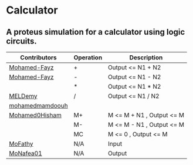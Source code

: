 # Calculator
## A proteus simulation for a calculator using logic circuits.

| Contributors                                                     |  Operation  |       Description          |
|  ---------                                                       |  ---------  |       -----------          |
|[Mohamed-Fayz](https://github.com/Mohamed-Fayz)                   |      +      |  Output <= N1 + N2         |
|[Mohamed-Fayz](https://github.com/Mohamed-Fayz)                   |      -      |  Output <= N1 - N2         |  
|                                                                  |      *      |  Output <= N1 * N2         |
|[MELDemy](https://github.com/MELDemy)                             |      /      |  Output <= N1 / N2         |
[mohamedmamdoouh](https://github.com/mohamedmamdoouh)              |             |                            |
|[Mohamed0Hisham](https://github.com/Mohamed0Hisham)               |      M+     |  M <= M + N1 , Output <= M |
|                                                                  |      M-     |  M <= M - N1 , Output <= M |
|                                                                  |      MC     |  M <= 0 , Output <= M      |
|[MoFathy](https://github.com/Mo1321)                              |     N/A     |  Input                     |
|[MoNafea01](https://github.com/MoNafea01)                         |     N/A     |  Output                    |

